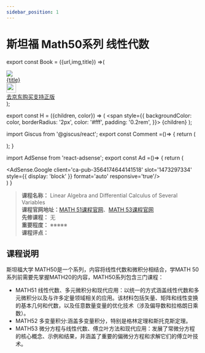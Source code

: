 ```yaml
---
sidebar_position: 1
---
```


# 斯坦福 Math50系列 线性代数
export const Book = ({url,img,title}) =>(
<div class="bookitem">
  <a href={url} target="_blank" class="book-content">
    <div class="book-img">
      <img src={img} />
    </div>
    <div class="book-detail">
      <div class="book-title">{title}</div>
      <div class="boook-desc">
        <img width="25" height="25" src="https://hackweek-1251009918.cos.ap-shanghai.myqcloud.com/hackway/cs/jd.svg" />
        <div class="book-jd">去京东购买支持正版</div>
      </div>
    </div>
  </a>
  </div> 
);

export const H = ({children, color}) => (
  <span
    style={{
      backgroundColor: color,
      borderRadius: '2px',
      color: '#fff',
      padding: '0.2rem',
    }}>
    {children}
  </span>
);

import Giscus from '@giscus/react';
export const Comment =()=> {
  return (
   <div className="comments-container">
      <Giscus
        src="https://giscus.app/client.js"
        id="comments"
        repo="lidongyx/hackwaydoc"
        repoId="R_kgDOHUMOyA"
        category="Announcements"
        categoryId="DIC_kwDOHUMOyM4CPCtD"
        mapping="title"
        reactionsEnabled="1"
        emitMetadata="0"
        inputPosition="top"
        theme="light"
        lang="zh-CN"
        crossorigin="anonymous"
      />
    </div>
  );
}

import AdSense from 'react-adsense';
export const Ad =()=> {
  return (
    <div className="ad-container">
      <AdSense.Google
        client='ca-pub-3564174644141518'
        slot='1473297334'
        style={{ display: 'block' }}
        format='auto'
        responsive='true'/>
    </div>
  )
}




>**课程名称：** Linear Algebra and Differential Calculus of Several Variables      
**课程官网地址：**[MATH 51课程官网](https://web.stanford.edu/class/math51/)、[MATH 53课程官网](http://web.stanford.edu/class/math53/cgi-bin/p53.pl)        
**先修课程：** 无  
**重要程度：** ※※※※※  
**课程评点：** 

## 课程说明
斯坦福大学 MATH50是一个系列，内容将线性代数和微积分相结合，学MATH 50系列前需要先掌握MATH20的内容，MATH50系列包含三门课程：

- MATH51 线性代数、多元微积分和现代应用：以统一的方式涵盖线性代数和多元微积分以及与许多定量领域相关的应用。该材料包括矢量、矩阵和线性变换的基本几何和代数，以及任意数量变量的优化技术（涉及偏导数和拉格朗日乘数）。
- MATH52 多变量积分:涵盖多变量积分，特别是格林定理和斯托克斯定理。
- MATH53 微分方程与线性代数、傅立叶方法和现代应用：发展了常微分方程的核心概念、示例和结果，并涵盖了重要的偏微分方程和求解它们的傅立叶技术。



<Comment></Comment>
